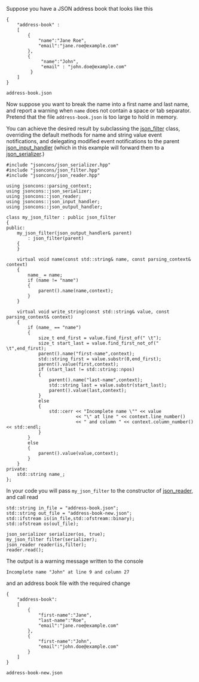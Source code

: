 Suppose you have a JSON address book that looks like this

    {
        "address-book" : 
        [
            {
                "name":"Jane Roe",
                "email":"jane.roe@example.com"
            },
            {
                 "name":"John",
                 "email" : "john.doe@example.com"
             }
        ]
    }
`address-book.json`

Now suppose you want to break the name into a first name and last name, and report a warning when `name` does not contain a space or tab separator. Pretend that the file `address-book.json` is too large to hold in memory.

You can achieve the desired result by subclassing the [json_filter](json_filter) class, overriding the default methods for name and string value event notifications, and delegating modified event notifications to the parent [json_input_handler](json_input_handler) (which in this example will forward them to a [json_serializer](json_serializer).) 

    #include "jsoncons/json_serializer.hpp"
    #include "jsoncons/json_filter.hpp"
    #include "jsoncons/json_reader.hpp"

    using jsoncons::parsing_context;
    using jsoncons::json_serializer;
    using jsoncons::json_reader;
    using jsoncons::json_input_handler;
    using jsoncons::json_output_handler;

    class my_json_filter : public json_filter
    {
    public:
        my_json_filter(json_output_handler& parent)
            : json_filter(parent)
        {
        }

        virtual void name(const std::string& name, const parsing_context& context)
        {
            name_ = name;
            if (name != "name")
            {
                parent().name(name,context);
            }
        }

        virtual void write_string(const std::string& value, const parsing_context& context)
        {
            if (name_ == "name")
            {
                size_t end_first = value.find_first_of(" \t");
                size_t start_last = value.find_first_not_of(" \t",end_first);
                parent().name("first-name",context);
                std::string first = value.substr(0,end_first);
                parent().value(first,context);
                if (start_last != std::string::npos)
                {
                    parent().name("last-name",context);
                    std::string last = value.substr(start_last);
                    parent().value(last,context);
                }
                else
                {
                    std::cerr << "Incomplete name \"" << value
                              << "\" at line " << context.line_number()
                              << " and column " << context.column_number() << std::endl;
                }
            }
            else
            {
                parent().value(value,context);
            }
        }
    private:
        std::string name_;
    };

In your code you will pass `my_json_filter` to the constructor of [json_reader](json_reader), and call read

    std::string in_file = "address-book.json";
    std::string out_file = "address-book-new.json";
    std::ifstream is(in_file,std::ofstream::binary);
    std::ofstream os(out_file);

    json_serializer serializer(os, true);
    my_json_filter filter(serializer);
    json_reader reader(is,filter);
	reader.read();

The output is a warning message written to the console

    Incomplete name "John" at line 9 and column 27

and an address book file with the required change

    {
        "address-book":
        [
            {
                "first-name":"Jane",
                "last-name":"Roe",
                "email":"jane.roe@example.com"
            },
            {
                "first-name":"John",
                "email":"john.doe@example.com"
            }
        ]
    }

`address-book-new.json`
